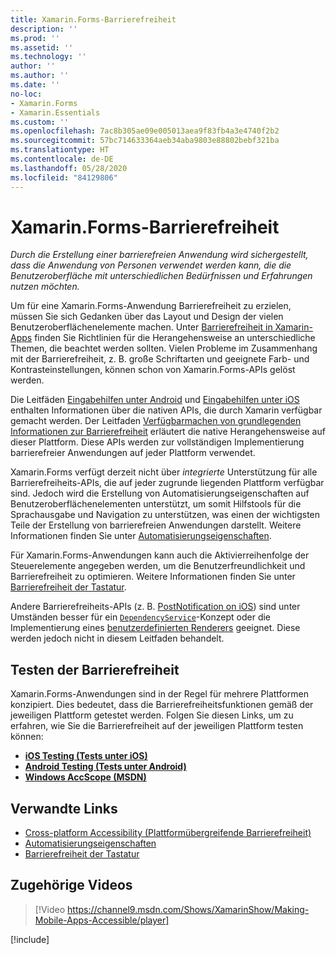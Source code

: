 ```yaml
---
title: Xamarin.Forms-Barrierefreiheit
description: ''
ms.prod: ''
ms.assetid: ''
ms.technology: ''
author: ''
ms.author: ''
ms.date: ''
no-loc:
- Xamarin.Forms
- Xamarin.Essentials
ms.custom: ''
ms.openlocfilehash: 7ac8b305ae09e005013aea9f83fb4a3e4740f2b2
ms.sourcegitcommit: 57bc714633364aeb34aba9803e88802bebf321ba
ms.translationtype: HT
ms.contentlocale: de-DE
ms.lasthandoff: 05/28/2020
ms.locfileid: "84129806"
---
```

# <a name="xamarinforms-accessibility"></a>Xamarin.Forms-Barrierefreiheit

_Durch die Erstellung einer barrierefreien Anwendung wird sichergestellt, dass die Anwendung von Personen verwendet werden kann, die die Benutzeroberfläche mit unterschiedlichen Bedürfnissen und Erfahrungen nutzen möchten._

Um für eine Xamarin.Forms-Anwendung Barrierefreiheit zu erzielen, müssen Sie sich Gedanken über das Layout und Design der vielen Benutzeroberflächenelemente machen. Unter [Barrierefreiheit in Xamarin-Apps](~/cross-platform/app-fundamentals/accessibility.md) finden Sie Richtlinien für die Herangehensweise an unterschiedliche Themen, die beachtet werden sollten. Vielen Probleme im Zusammenhang mit der Barrierefreiheit, z. B. große Schriftarten und geeignete Farb- und Kontrasteinstellungen, können schon von Xamarin.Forms-APIs gelöst werden.

Die Leitfäden [Eingabehilfen unter Android](~/android/app-fundamentals/accessibility.md) und [Eingabehilfen unter iOS](~/ios/app-fundamentals/accessibility.md) enthalten Informationen über die nativen APIs, die durch Xamarin verfügbar gemacht werden. Der Leitfaden [Verfügbarmachen von grundlegenden Informationen zur Barrierefreiheit](https://msdn.microsoft.com/windows/uwp/accessibility/basic-accessibility-information) erläutert die native Herangehensweise auf dieser Plattform. Diese APIs werden zur vollständigen Implementierung barrierefreier Anwendungen auf jeder Plattform verwendet.

Xamarin.Forms verfügt derzeit nicht über *integrierte* Unterstützung für alle Barrierefreiheits-APIs, die auf jeder zugrunde liegenden Plattform verfügbar sind. Jedoch wird die Erstellung von Automatisierungseigenschaften auf Benutzeroberflächenelementen unterstützt, um somit Hilfstools für die Sprachausgabe und Navigation zu unterstützen, was einen der wichtigsten Teile der Erstellung von barrierefreien Anwendungen darstellt. Weitere Informationen finden Sie unter [Automatisierungseigenschaften](~/xamarin-forms/app-fundamentals/accessibility/automation-properties.md).

Für Xamarin.Forms-Anwendungen kann auch die Aktivierreihenfolge der Steuerelemente angegeben werden, um die Benutzerfreundlichkeit und Barrierefreiheit zu optimieren. Weitere Informationen finden Sie unter [Barrierefreiheit der Tastatur](~/xamarin-forms/app-fundamentals/accessibility/keyboard.md).

Andere Barrierefreiheits-APIs (z. B. [PostNotification on iOS](~/ios/app-fundamentals/accessibility.md)) sind unter Umständen besser für ein [`DependencyService`](~/xamarin-forms/app-fundamentals/dependency-service/index.md)-Konzept oder die Implementierung eines [benutzerdefinierten Renderers](~/xamarin-forms/app-fundamentals/custom-renderer/index.md) geeignet. Diese werden jedoch nicht in diesem Leitfaden behandelt.

## <a name="testing-accessibility"></a>Testen der Barrierefreiheit

Xamarin.Forms-Anwendungen sind in der Regel für mehrere Plattformen konzipiert. Dies bedeutet, dass die Barrierefreiheitsfunktionen gemäß der jeweiligen Plattform getestet werden. Folgen Sie diesen Links, um zu erfahren, wie Sie die Barrierefreiheit auf der jeweiligen Plattform testen können:

- [**iOS Testing (Tests unter iOS)** ](~/ios/app-fundamentals/accessibility.md)
- [**Android Testing (Tests unter Android)** ](~/android/app-fundamentals/accessibility.md)
- [**Windows AccScope (MSDN)** ](https://msdn.microsoft.com/library/windows/desktop/dn433239)

## <a name="related-links"></a>Verwandte Links

- [Cross-platform Accessibility (Plattformübergreifende Barrierefreiheit)](~/cross-platform/app-fundamentals/accessibility.md)
- [Automatisierungseigenschaften](~/xamarin-forms/app-fundamentals/accessibility/automation-properties.md)
- [Barrierefreiheit der Tastatur](~/xamarin-forms/app-fundamentals/accessibility/keyboard.md)

## <a name="related-video"></a>Zugehörige Videos

> [!Video https://channel9.msdn.com/Shows/XamarinShow/Making-Mobile-Apps-Accessible/player]

[!include[](~/essentials/includes/xamarin-show-essentials.md)]

